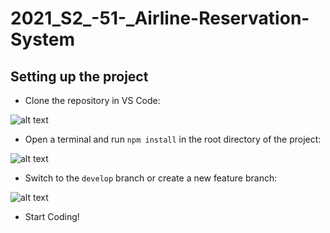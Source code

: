 # 2021_S2_-51-_Airline-Reservation-System
## Setting up the project
* Clone the repository in VS Code: 

![alt text](https://media.discordapp.net/attachments/115599738681688064/876048824248987658/unknown.png "clone repo")

* Open a terminal and run `npm install` in the root directory of the project:

![alt text](https://media.discordapp.net/attachments/115599738681688064/876053843018919936/unknown.png "npm install")

* Switch to the `develop` branch or create a new feature branch:

![alt text](https://media.discordapp.net/attachments/115599738681688064/876053843018919936/unknown.png "npm install")

* Start Coding!
